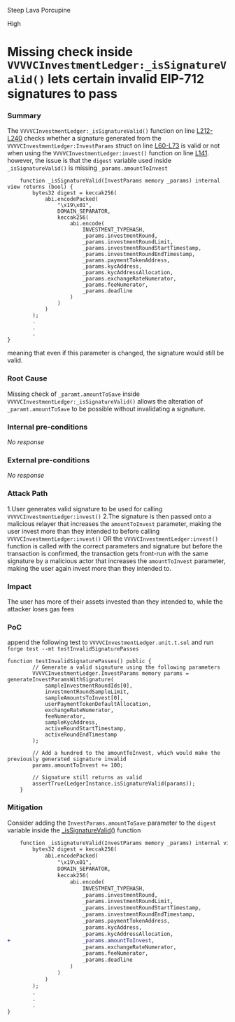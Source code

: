 Steep Lava Porcupine

High

# Missing check inside `VVVVCInvestmentLedger:_isSignatureValid()` lets certain invalid EIP-712 signatures to pass

### Summary

The `VVVVCInvestmentLedger:_isSignatureValid()` function on line [L212-L240](https://github.com/sherlock-audit/2024-11-vvv-exchange-update/blob/main/vvv-platform-smart-contracts/contracts/vc/VVVVCInvestmentLedger.sol#L212-L240) checks whether a signature generated from the `VVVVCInvestmentLedger:InvestParams` struct on line [L60-L73](https://github.com/sherlock-audit/2024-11-vvv-exchange-update/blob/main/vvv-platform-smart-contracts/contracts/vc/VVVVCInvestmentLedger.sol#L60-L73) is valid or not when using the `VVVVCInvestmentLedger:invest()` function on line [L141](https://github.com/sherlock-audit/2024-11-vvv-exchange-update/blob/main/vvv-platform-smart-contracts/contracts/vc/VVVVCInvestmentLedger.sol#L141C14-L141C20). however, the issue is that the `digest` variable used inside `_isSignatureValid()` is missing `_params.amountToInvest`
```solidity
    function _isSignatureValid(InvestParams memory _params) internal view returns (bool) {
        bytes32 digest = keccak256(
            abi.encodePacked(
                "\x19\x01",
                DOMAIN_SEPARATOR,
                keccak256(
                    abi.encode(
                        INVESTMENT_TYPEHASH,
                        _params.investmentRound,
                        _params.investmentRoundLimit,
                        _params.investmentRoundStartTimestamp,
                        _params.investmentRoundEndTimestamp,
                        _params.paymentTokenAddress,
                        _params.kycAddress,
                        _params.kycAddressAllocation,
                        _params.exchangeRateNumerator,
                        _params.feeNumerator,
                        _params.deadline
                    )
                )
            )
        );
        .
        .
        .
}
```
meaning that even if this parameter is changed, the signature would still be valid.

### Root Cause

Missing check of `_paramt.amountToSave` inside `VVVVCInvestmentLedger:_isSignatureValid()` allows the alteration of `_paramt.amountToSave` to be possible without invalidating a signature.

### Internal pre-conditions

_No response_

### External pre-conditions

_No response_

### Attack Path

1.User generates valid signature to be used for calling `VVVVCInvestmentLedger:invest()`
2.The signature is then passed onto a malicious relayer that increases the `amountToInvest` parameter, making the user invest more than they intended to before calling `VVVVCInvestmentLedger:invest()` OR the `VVVVCInvestmentLedger:invest()` function is called with the correct parameters and signature but before the transaction is confirmed, the transaction gets front-run with the same signature by a malicious actor that increases the `amountToInvest` parameter, making the user again invest more than they intended to.

### Impact

The user has more of their assets invested than they intended to, while the attacker loses gas fees

### PoC

append the following test to `VVVVCInvestmentLedger.unit.t.sol` and run `forge test --mt testInvalidSignaturePasses`
```solidity
function testInvalidSignaturePasses() public {
        // Generate a valid signuture using the following parameters
        VVVVCInvestmentLedger.InvestParams memory params = generateInvestParamsWithSignature(
            sampleInvestmentRoundIds[0],
            investmentRoundSampleLimit,
            sampleAmountsToInvest[0],
            userPaymentTokenDefaultAllocation,
            exchangeRateNumerator,
            feeNumerator,
            sampleKycAddress,
            activeRoundStartTimestamp,
            activeRoundEndTimestamp
        );

        // Add a hundred to the amountToInvest, which would make the previously generated signature invalid 
        params.amountToInvest += 100;

        // Signature still returns as valid
        assertTrue(LedgerInstance.isSignatureValid(params));
    }
```

### Mitigation

Consider adding the `InvestParams.amountToSave` parameter to the `digest` variable inside the [_isSignatureValid()](https://github.com/sherlock-audit/2024-11-vvv-exchange-update/blob/main/vvv-platform-smart-contracts/contracts/vc/VVVVCInvestmentLedger.sol#L212) function
```diff
    function _isSignatureValid(InvestParams memory _params) internal view returns (bool) {
        bytes32 digest = keccak256(
            abi.encodePacked(
                "\x19\x01",
                DOMAIN_SEPARATOR,
                keccak256(
                    abi.encode(
                        INVESTMENT_TYPEHASH,
                        _params.investmentRound,
                        _params.investmentRoundLimit,
                        _params.investmentRoundStartTimestamp,
                        _params.investmentRoundEndTimestamp,
                        _params.paymentTokenAddress,
                        _params.kycAddress,
                        _params.kycAddressAllocation,
+                       _params.amountToInvest,
                        _params.exchangeRateNumerator,
                        _params.feeNumerator,
                        _params.deadline
                    )
                )
            )
        );
        .
        .
        .
}
```